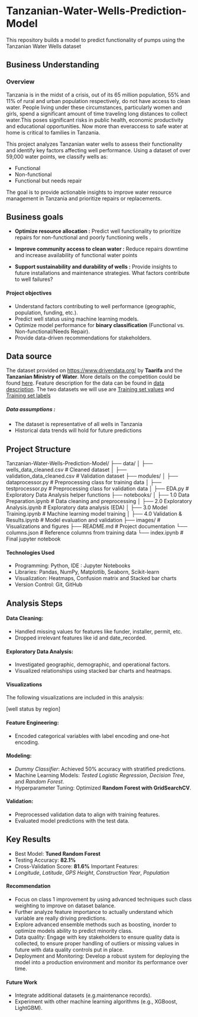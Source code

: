 # Tanzanian-Water-Wells-Prediction-Model
This repository builds a model to predict functionality of pumps using the Tanzanian Water Wells dataset

## Business Understanding
### Overview

Tanzania is in the midst of a crisis, out of its 65 million population, 55%  and 11% of rural and urban population respectively, do not have access to clean water. People living under these circumstances, particularly women and girls, spend a significant amount of time traveling long distances to collect water.This poses significant risks in public health, economic productivity and educational opportunities. Now more than everaccess to safe water at home is critical to families in Tanzania.

This project analyzes Tanzanian water wells to assess their functionality and identify key factors affecting well performance. Using a dataset of over 59,000 water points, we classify wells as:

- Functional
- Non-functional
- Functional but needs repair

The goal is to provide actionable insights to improve water resource management in Tanzania and prioritize repairs or replacements.

## Business goals
- **Optimize resource allocation :** Predict well functionality to prioritize repairs for non-functional and poorly functioning wells . 

- **Improve community access to clean water :** Reduce repairs downtime and increase availability of functional water points

- **Support sustainability and durability of wells :** Provide insights to future installations and maintenance strategies. What factors contribute to well failures?

#### Project objectives
- Understand factors contributing to well performance (geographic, population, funding, etc.).
- Predict well status using machine learning models.
- Optimize model performance for **binary classification** (Functional vs. Non-functional/Needs Repair).
- Provide data-driven recommendations for stakeholders.

## Data source
The dataset provided on https://www.drivendata.org/ by **Taarifa** and the **Tanzanian Ministry of Water**. More details on the competition could be found [here](https://www.drivendata.org/competitions/7/pump-it-up-data-mining-the-water-table/page/23/).
Feature description for the data can be found in [data description](data_description.txt).
The two datasets we will use are [Training set values](https://www.drivendata.org/competitions/7/pump-it-up-data-mining-the-water-table/data/) and [Training set labels](https://www.drivendata.org/competitions/7/pump-it-up-data-mining-the-water-table/data/)
##### **Data assumptions :**
- The dataset is representative of all wells in Tanzania
- Historical data trends will hold for future predictions

## Project Structure
Tanzanian-Water-Wells-Prediction-Model/
├── data/
│   ├── wells_data_cleaned.csv        # Cleaned dataset
│   ├── validation_data_cleaned.csv   # Validation dataset
├── modules/
│   ├── dataprocessor.py              # Preprocessing class for training data
│   ├── testprocessor.py              # Preprocessing class for validation data
│   ├── EDA.py                        # Exploratory Data Analysis helper functions
├── notebooks/
│   ├── 1.0 Data Preparation.ipynb    # Data cleaning and preprocessing
│   ├── 2.0 Exploratory Analysis.ipynb # Exploratory data analysis (EDA)
│   ├── 3.0 Model Training.ipynb      # Machine learning model training
│   ├── 4.0 Validation & Results.ipynb # Model evaluation and validation
├── images/                           # Visualizations and figures
├── README.md                         # Project documentation
└── columns.json                      # Reference columns from training data
└── index.ipynb                       # Final jupyter notebook

#### Technologies Used
- Programming: Python, IDE : Jupyter Notebooks
- Libraries: Pandas, NumPy, Matplotlib, Seaborn, Scikit-learn
- Visualization: Heatmaps, Confusion matrix and Stacked bar charts
- Version Control: Git, GitHub

## Analysis Steps
####  Data Cleaning:

- Handled missing values for features like funder, installer, permit, etc.
- Dropped irrelevant features like id and date_recorded.
#### Exploratory Data Analysis:

- Investigated geographic, demographic, and operational factors.
- Visualized relationships using stacked bar charts and heatmaps.
#### Visualizations
The following visualizations are included in this analysis:

[well status by region]
#### Feature Engineering:

- Encoded categorical variables with label encoding and one-hot encoding.
#### Modeling:

- *Dummy Classifier*: Achieved 50% accuracy with stratified predictions.
- Machine Learning Models: *Tested Logistic Regression*, *Decision Tree*, and *Random Forest*.
- Hyperparameter Tuning: Optimized **Random Forest with GridSearchCV**.
#### Validation:
- Preprocessed validation data to align with training features.
- Evaluated model predictions with the test data.

## Key Results
- Best Model: **Tuned Random Forest**
- Testing Accuracy: **82.1%**
- Cross-Validation Score: **81.6%**
Important Features:
- *Longitude*, *Latitude*, *GPS Height*, *Construction Year*, *Population*

#### **Recommendation**
- Focus on class 1 improvement by using advanced techniques such class weighting to improve on dataset balance.
- Further analyze feature importance to actually understand which variable are really driving predictions.
- Explore advanced ensemble methods such as boosting, inorder to optimize models ability to predict minority class.
- Data quality: Engage with key stakeholders to ensure quality data is collected, to ensure proper handling of outliers or missing values in future with data quality controls put in place.
- Deployment and Monitoring: Develop a robust system for deploying the model into a production environment and monitor its performance over time.

#### Future Work
- Integrate additional datasets (e.g.maintenance records).
- Experiment with other machine learning algorithms (e.g., XGBoost, LightGBM).



